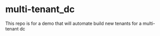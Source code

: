 # multi-tenant_dc

This repo is for a demo that will automate build new tenants for a multi-tenant dc
